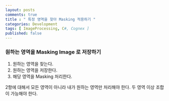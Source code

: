 ```yaml
---
layout: posts
comments: true
title : " 특정 영역을 찾아 Masking 적용하기 "
categories: Development
tags: [ ImageProcessing, C#, Cognex ]
published: false
---
```


### 원하는 영역을 Masking Image 로 저장하기

1. 원하는 영역을 찾는다.
2. 원하는 영역을 저장한다.
3. 해당 영역을 Masking 처리한다.

2항에 대해서 모든 영역이 아니라 내가 원하는 영역만 처리해야 한다.
두 영역 이상 조합이 가능해야 한다.
